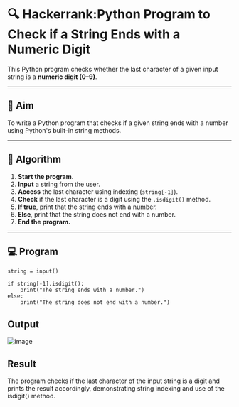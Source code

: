 # 🔍 Hackerrank:Python Program to Check if a String Ends with a Numeric Digit

This Python program checks whether the last character of a given input string is a **numeric digit (0–9)**.

---

## 🎯 Aim

To write a Python program that checks if a given string ends with a number using Python's built-in string methods.

---

## 🧠 Algorithm

1. **Start the program.**
2. **Input** a string from the user.
3. **Access** the last character using indexing (`string[-1]`).
4. **Check** if the last character is a digit using the `.isdigit()` method.
5. **If true**, print that the string ends with a number.
6. **Else**, print that the string does not end with a number.
7. **End the program.**

---

## 💻  Program
    string = input()
    
    if string[-1].isdigit():
        print("The string ends with a number.")
    else:
        print("The string does not end with a number.")

## Output
![image](https://github.com/user-attachments/assets/61b8a42a-20f6-431e-b7ca-45c4a2796b31)

## Result
The program checks if the last character of the input string is a digit and prints the result accordingly, demonstrating string indexing and use of the isdigit() method.
